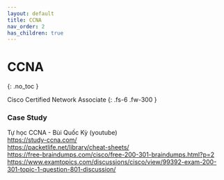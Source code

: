 ```yaml
---
layout: default
title: CCNA
nav_order: 2
has_children: true
---
```


# CCNA
{: .no_toc }

Cisco Certified Network Associate
{: .fs-6 .fw-300 }

### Case Study

Tự học CCNA - Bùi Quốc Kỳ (youtube)<br>
https://study-ccna.com/<br>
https://packetlife.net/library/cheat-sheets/<br>
https://free-braindumps.com/cisco/free-200-301-braindumps.html?p=2<br>
https://www.examtopics.com/discussions/cisco/view/99392-exam-200-301-topic-1-question-801-discussion/

